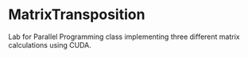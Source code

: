 # MatrixTransposition
Lab for Parallel Programming class implementing three different matrix calculations using CUDA.
